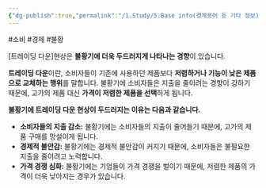 ```yaml
---
{"dg-publish":true,"permalink":"/1.Study/5.Base info(경제용어 등 기타 정보)/경제용어/트레이딩 다운/","created":"2024-11-20T21:02:30.031+09:00","updated":"2025-06-03T20:07:22.392+09:00"}
---
```


#소비 #경제 #불황

[트레이딩 다운]현상은 **불황기에 더욱 두드러지게 나타나는 경향**이 있습니다.

**트레이딩 다운**이란, 소비자들이 기존에 사용하던 제품보다 **저렴하거나 기능이 낮은 제품으로 교체하는 행위**를 말합니다. 불황기에 소비자들은 지출을 줄이려는 경향이 강하기 때문에, 고가의 제품 대신 **가격이 저렴한 제품을 선택**하게 됩니다.

**불황기에 트레이딩 다운 현상이 두드러지는 이유는 다음과 같습니다.**

- **소비자들의 지출 감소:** 불황기에는 소비자들의 지출이 줄어들기 때문에, 고가의 제품 구매를 망설이게 됩니다.
- **경제적 불안감:** 불황기에는 경제적 불안감이 커지기 때문에, 소비자들은 불필요한 지출을 줄이려고 노력합니다.
- **가격 경쟁 심화:** 불황기에는 기업들이 가격 경쟁을 벌이기 때문에, 저렴한 제품의 가격이 더욱 낮아지는 경우가 있습니다.